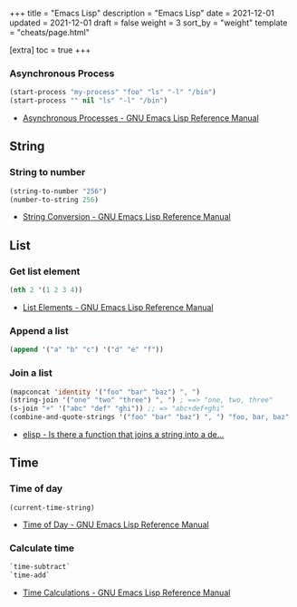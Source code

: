 +++
title = "Emacs Lisp"
description = "Emacs Lisp"
date = 2021-12-01
updated = 2021-12-01
draft = false
weight = 3
sort_by = "weight"
template = "cheats/page.html"

[extra]
toc = true
+++

### Asynchronous Process

``` lisp
(start-process "my-process" "foo" "ls" "-l" "/bin")
(start-process "" nil "ls" "-l" "/bin")
```

- [Asynchronous Processes - GNU Emacs Lisp Reference Manual](https://www.gnu.org/software/emacs/manual/html_node/elisp/Asynchronous-Processes.html)

## String

### String to number

``` lisp
(string-to-number "256")
(number-to-string 256)
```

- [String Conversion - GNU Emacs Lisp Reference Manual](https://www.gnu.org/software/emacs/manual/html_node/elisp/String-Conversion.html)

## List

### Get list element

``` lisp
(nth 2 '(1 2 3 4))
```

- [List Elements - GNU Emacs Lisp Reference Manual](https://www.gnu.org/software/emacs/manual/html_node/elisp/List-Elements.html)

### Append a list

``` lisp
(append '("a" "b" "c") '("d" "e" "f"))
```

### Join a list

``` lisp
(mapconcat 'identity '("foo" "bar" "baz") ", ")
(string-join '("one" "two" "three") ", ") ; ==> "one, two, three"
(s-join "+" '("abc" "def" "ghi")) ;; => "abc+def+ghi"
(combine-and-quote-strings '("foo" "bar" "baz") ", ") "foo, bar, baz"
```

- [elisp - Is there a function that joins a string into a de&#x2026;](https://stackoverflow.com/questions/12999530/is-there-a-function-that-joins-a-string-into-a-delimited-string)


## Time

### Time of day

`(current-time-string)`

- [Time of Day - GNU Emacs Lisp Reference Manual](https://www.gnu.org/software/emacs/manual/html_node/elisp/Time-of-Day.html)

### Calculate time

``` lisp
`time-subtract`
`time-add`
```

- [Time Calculations - GNU Emacs Lisp Reference Manual](https://www.gnu.org/software/emacs/manual/html_node/elisp/Time-Calculations.html)
